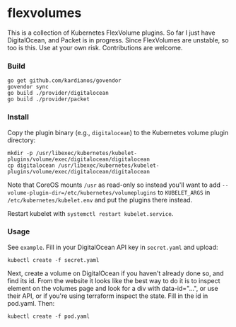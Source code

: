 # flexvolumes

This is a collection of Kubernetes FlexVolume plugins. So far I just have
DigitalOcean, and Packet is in progress. Since FlexVolumes are unstable, so too
is this. Use at your own risk. Contributions are welcome.

### Build

```
go get github.com/kardianos/govendor
govendor sync
go build ./provider/digitalocean
go build ./provider/packet
```

### Install

Copy the plugin binary (e.g., `digitalocean`) to the Kubernetes volume plugin
directory:

```
mkdir -p /usr/libexec/kubernetes/kubelet-plugins/volume/exec/digitalocean/digitalocean
cp digitalocean /usr/libexec/kubernetes/kubelet-plugins/volume/exec/digitalocean/digitalocean
```

Note that CoreOS mounts `/usr` as read-only so instead you'll want to add
`--volume-plugin-dir=/etc/kubernetes/volumeplugins` to `KUBELET_ARGS` in
`/etc/kubernetes/kubelet.env` and put the plugins there instead.

Restart kubelet with `systemctl restart kubelet.service`.

### Usage

See `example`. Fill in your DigitalOcean API key in `secret.yaml` and upload:

```
kubectl create -f secret.yaml
```

Next, create a volume on DigitalOcean if you haven't already done so, and find
its id. From the website it looks like the best way to do it is to inspect
element on the volumes page and look for a div with data-id="...", or use their
API, or if you're using terraform inspect the state. Fill in the id in pod.yaml.
Then:

```
kubectl create -f pod.yaml
```
